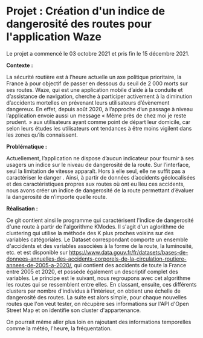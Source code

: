 # Projet : Création d'un indice de dangerosité des routes pour l'application Waze

Le projet a commencé le 03 octobre 2021 et pris fin le 15 décembre 2021.


<B> Contexte : </B>

  La sécurité routière est à l’heure actuelle un axe politique prioritaire, la France à pour objectif de passer en dessous du seuil de 2 000 morts sur ses routes. Waze, qui est une application mobile d’aide à la conduite et d’assistance de navigation, cherche à participer activement à la diminution d’accidents mortelles en prévenant leurs utilisateurs d’évènement dangereux. En effet, depuis août 2020, à l’approche d’un passage à niveau l’application envoie aussi un message « Même près de chez moi je reste prudent. » aux utilisateurs ayant comme point de départ leur domicile, car selon leurs études les utilisateurs ont tendances à être moins vigilent dans les zones qu’ils connaissent.


<B> Problématique : </B>

  Actuellement, l’application ne dispose d’aucun indicateur pour fournir à ses usagers un indice sur le niveau de dangerosité de la route. Sur l’interface, seul la limitation de vitesse apparaît. Hors à elle seul, elle ne suffit pas a caractériser le danger . Ainsi, à partir de données d’accidents géolocalisées et des caractéristiques propres aux routes où ont eu lieu ces accidents, nous avons créer un indice de dangerosité de la route permettant d’évaluer la dangerosité de n’importe quelle route.


<B> Réalisation : </B>
  
  Ce git contient ainsi le programme qui caractérisent l'indice de dangerosité d'une route à partir de l'algorithme KModes. Il s'agit d'un aglorithme de clustering qui utilise la méthode des K plus proches voisins sur des variables catégoriales. 
  Le Dataset correspondant comporte un ensemble d'accidents et des variables associées à la forme de la route, la luminosité, etc. et est disponible sur 
 https://www.data.gouv.fr/fr/datasets/bases-de-donnees-annuelles-des-accidents-corporels-de-la-circulation-routiere-annees-de-2005-a-2020/, qui contient des accidents de toute la France entre 2005 et 2020, et possède également un descriptif complet des variables.
  Le principe est le suivant, nous regroupons avec cet algorithme les routes qui se ressemblent entre elles. En classant, ensuite, ces différents clusters par nombre d'individus à l'intérieur, on obtient une échelle de dangerosité des routes. 
  La suite est alors simple, pour chaque nouvelles routes que l'on veut tester, on récupère ses informations sur l'API d'Open Street Map et on identifie son cluster d'appartenance. 
  
  On pourrait même aller plus loin en rajoutant des informations temporelles comme la météo, l'heure, la fréquentation. 

